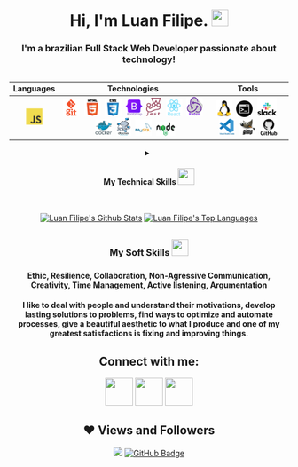 

<h1 align="center">
Hi, I'm Luan Filipe.
<img src="https://cdn-icons-png.flaticon.com/512/5038/5038593.png" width="30px" height="30px">
</h1>

<h3 align="center">I'm a brazilian Full Stack Web Developer passionate about technology!</h3>

##

<div id='lojc' align="center">

| Languages  | Technologies | Tools |  
|---|---|---|
|<div id='lojc' align="center"><img src="./imgs/01-languages/javascript.svg" width="30" height="30" alt="JavaScript"/></div>|<div id='lojc' align="center"><img src="./imgs/02-technologies/git.png" width="30" height="30" alt="Git"/>&nbsp;&nbsp;<img src="./imgs/02-technologies/html.svg" width="30" height="30" alt="HTML"/>&nbsp;&nbsp;<img src="./imgs/02-technologies/css3.png" width="30" height="30" alt="CSS"/>&nbsp;&nbsp;<img src="./imgs/02-technologies/bootstrap.svg" width="30" height="30" alt="BootStrap"/>&nbsp;&nbsp;<img src="./imgs/02-technologies/jest.png" width="27" height="33" alt="Jest"/>&nbsp;&nbsp;<img src="./imgs/02-technologies/react.svg" width="30" height="30" alt="React"/>&nbsp;&nbsp;<img src="./imgs/02-technologies/redux.png" width="30" height="35" alt="Redux"/>&nbsp;&nbsp;<img src="./imgs/02-technologies/docker.svg" width="30" height="30" alt="Docker"/>&nbsp;&nbsp;<img src="./imgs/02-technologies/docker-compose.png" width="27" height="33" alt="Docker-compose"/>&nbsp;&nbsp;<img src="./imgs/02-technologies/mysql.svg" width="30" height="30" alt="MySql"/>&nbsp;&nbsp;<img src="./imgs/02-technologies/nodejs.png" width="34" height="26" alt="NodeJs"/></div>|<div id='lojc' align="center"><img src="./imgs/03-tools/linux.svg" width="30" height="30" alt="GNU/Linux"/>&nbsp;&nbsp;<img src="./imgs/03-tools/terminal.png" width="30" height="30" alt="Bash/Terminal"/>&nbsp;&nbsp;<img src="./imgs/03-tools/slack.png" width="35" height="35" alt="Slack"/>&nbsp;&nbsp;<img src="./imgs/03-tools/vscode.svg" width="30" height="30" alt="VScode"/>&nbsp;&nbsp;<img src="./imgs/03-tools/gimp.png" width="30" height="30" alt="Gimp"/>&nbsp;&nbsp;<img src="./imgs/03-tools/github.png" width="30" height="30" alt="GitHub"/></div>|

  <details>
    <summary>
	<h4 align="center">My Technical Skills
	<img src="https://cdn-icons-png.flaticon.com/512/1005/1005141.png" width="30px" height="30px">
	</h4>
	</summary>
<div id='lojc' align="center">

| Languages  | Frameworks | Technologies | Tools | 
|---|---|---|---|
|<div id='lojc' align="center"><span>JavaScript🔸SQL</span></div>|<div id='lojc' align="center"><span>React🔸Jest</span></div>|<div id='lojc' align="center"><span>Git🔸React Testing Library🔸API🔸HTML🔸CSS🔸React Router🔸Redux🔸Context API🔸React Hooks🔸Docker🔸Docker Compose🔸Local Storage🔸Mocks🔸Bootstrap</span></div>|<div id='lojc' align="center"><span>Linux🔸Terminal🔸Bash🔸GitHub🔸Visual Studio Code🔸MySQL Workbench</span></div>|
  </details>

## 

<div align="center">
  <a href="https://github.com/luanfgoncalves/github-readme-stats"><img height="165em" alt="Luan Filipe's Github Stats" src="https://github-readme-stats.vercel.app/api?username=luanfgoncalves&show_icons=true&count_private=true&theme=react&hide_border=true&bg_color=0D1117" /></a>
  <a href="https://github.com/luanfgoncalves/github-readme-stats"><img height="165em" alt="Luan Filipe's Top Languages" src="https://github-readme-stats.vercel.app/api/top-langs/?username=luanfgoncalves&langs_count=8&count_private=true&layout=compact&theme=react&hide_border=true&bg_color=0D1117"/>
	</a>
</div>

## 

<div>
	<h3 align="center">
		My Soft Skills
		<img src="https://cdn-icons-png.flaticon.com/512/2420/2420518.png" width="30px" height="30px">
	<h3>
	<h4 align="center">Ethic, Resilience, Collaboration, Non-Agressive Communication, Creativity, Time Management, Active listening, Argumentation<h4>
	I like to deal with people and understand their motivations, develop lasting solutions to problems, find ways to optimize and automate processes, give a beautiful aesthetic to what I produce and one of my greatest satisfactions is fixing and improving things.
</div>

## Connect with me:
<div align="center">
  <a href="https://instagram.com/luanfgoncalves" target="_blank"><img src="https://cdn-icons-png.flaticon.com/512/3955/3955024.png" width="50px" height="50px" target="_blank"></a>
  <a href = "mailto:luanfgoncalves@outlook.com"><img src="https://cdn-icons-png.flaticon.com/512/906/906312.png" width="50px" height="50px" target="_blank"></a>
  <a href="https://www.linkedin.com/in/luanfgoncalves/" target="_blank"><img src="https://cdn-icons-png.flaticon.com/512/4494/4494498.png" width="50px" height="50px" target="_blank"></a> 
</div>

## ❤ Views and Followers
<div align="center">
	<a href="https://github.com/Meghna-DAS/github-profile-views-counter"><img src="https://komarev.com/ghpvc/?username=luanfgoncalves"></a>
	<a href="https://github.com/luanfgoncalves?tab=followers"><img src="https://img.shields.io/github/followers/luanfgoncalves?label=Followers&style=social" alt="GitHub Badge"></a>
</div> 

<!-- programação | desenvolvimento | development | dev | webdeveloper| webdev| html | css | javascript | JS | python | py | Typescript | ts | Linux | react | redux | context | contextApi | docker | docker-compose | sql | mysql | nodeJS | frontend | backend | fullstack | bilingual | home office | stackoverflow | jest | RTL | mocha | sinnon | chai | . -->
